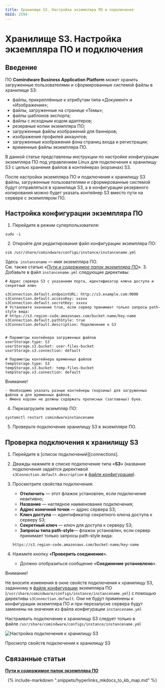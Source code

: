 ```yaml
---
title: Хранилище S3. Настройка экземпляра ПО и подключения
kbId: 2594
---
```


# Хранилище S3. Настройка экземпляра ПО и подключения

## Введение

ПО **Comindware Business Application Platform** может хранить загруженные пользователями и сформированные системой файлы в хранилище S3:

- файлы, прикреплённые к атрибутам типа «Документ» и «Изображение»;
- файлы, загруженные на странице «Темы»;
- файлы шаблонов экспорта;
- файлы с исходным кодом адаптеров;
- резервные копии экземпляра ПО;
- загруженные файлы изображений для баннеров;
- изображения профилей аккаунтов;
- загруженные изображения фона страниц входа и регистрации;
- временные файлы экземпляра ПО.

В данной статье представлены инструкции по настройке конфигурации экземпляра ПО под управлением Linux для подключения к хранилищу S3 с целью хранения файлов в контейнерах (корзинах) S3.

После настройки экземпляра ПО и подключения к хранилищу S3 файлы, загруженные пользователями и сформированные системой будут отправляться в хранилище S3, а в конфигурации резервного копирования можно будет указать контейнер S3 вместо пути на сервере с экземпляром ПО.

## Настройка конфигурации экземпляра ПО

1. Перейдите в режим суперпользователя:

```
sudo -i
```
2. Откройте для редактирования файл конфигурации экземпляра ПО:

```
vim /usr/share/comindware/configs/instance/instancename.yml
```

Здесь  `instancename` — имя экземпляра ПО.   
См. также статью *«[Пути и содержимое папок экземпляра ПО](https://kb.comindware.ru/article.php?id=2502)».*
3. Добавьте в файл `instancename.yml` следующие директивы:

```
# Адрес сервера S3 с указанием порта, идентификатор ключа доступа и секретный ключ
s3Connection.default.endpointURL: http://s3.example.com:9000  
s3Connection.default.accessKey: xxxxx  
s3Connection.default.secretKey: xxxxx  
# Установите значение true, если сервер принимает только запросы path-style вида:  
# https://s3.region-code.amazonaws.com/bucket-name/key-name  
s3Connection.default.pathStyle: true  
s3Connection.default.description: Подключение к S3
                          
# Параметры контейнера загруженных файлов  
userStorage.type: S3  
userStorage.s3.bucket: user-files-bucket  
userStorage.s3.connection: default  
  
# Параметры контейнера временных файлов  
tempStorage.type: S3  
tempStorage.s3.bucket: temp-files-bucket  
tempStorage.s3.connection: default                   
```

Внимание!

    - Необходимо указать разные контейнеры (корзины) для загруженных файлов и для временных файлов.
    - Имена корзин не должны содержать прописных (заглавных) букв.
4. Перезагрузите экземпляр ПО:

```
systemctl restart comindwareinstancename
```
5. Проверьте подключение хранилищу S3 в экземпляре ПО.

## Проверка подключения к хранилищу S3

1. Перейдите в [список подключений][connections].
2. Дважды нажмите в списке подключение типа «**S3**» (название подключения задаётся директивой `s3Connection.default.description` в [файле конфигурации](#mcetoc_1gjrlqj8j2)).
3. Просмотрите свойства подключения:   

    - **Отключить** — этот флажок установлен, если подключение неактивно;
    - **Название** — наглядное наименование подключения;
    - **Адрес конечной точки** — адрес сервера S3;
    - **Ключ доступа** — идентификатор секретного ключа доступа к серверу S3;
    - **Секретный ключ** — ключ для доступа к серверу S3;
    - **Запросы типа path-style**— флажок установлен, если сервер принимает только запросы path-style вида:
    
    ```
    https://s3.region-code.amazonaws.com/bucket-name/key-name
    ```
4. Нажмите кнопку «**Проверить соединение**».
    - Должно отобразиться сообщение «**Соединение установлено**».

Внимание!

Не вносите изменения в окне свойств подключения к хранилищу S3, заданному в [файле конфигурации](#mcetoc_1gjrlqj8j2) экземпляра ПО (`/usr/share/comindware/configs/instance/instancename.yml`) с помощью директивы `s3Connection.default`. Они не будут применены к конфигурации экземпляра ПО и при перезапуске сервера будут заменены на значения из файла конфигурации `instancename.yml`

Настраивать подключение к хранилищу S3 следует только в файле `/usr/share/comindware/configs/instance/instancename.yml`

![Настройка подключения к хранилищу S3](https://kb.comindware.ru/assets/img_65e9b87a6e895.png)

Просмотр свойств подключения к хранилищу S3

## Связанные статьи

**[Пути и содержимое папок экземпляра ПО](https://kb.comindware.ru/article.php?id=2502)**



 
{% include-markdown ".snippets/hyperlinks_mkdocs_to_kb_map.md" %}
